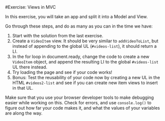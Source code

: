 #Exercise: Views in MVC

In this exercise, you will take an app and split it into a Model and View.

Go through these steps, and do as many as you can in the time we have:

1. Start with the solution from the last exercise.
2. Create a `VideoItem` view. It should be very similar to `addVideoToList`, but instead of appending to the global UL (`#videos-list`), it should return a LI.
3. In the for loop in document.ready, change the code to create a new `VideoItem` object, and append the resulting LI to the global `#videos-list` UL there instead.
4. Try loading the page and see if your code works!
5. Bonus: Test the reusability of your code now by creating a new UL in the HTML `#videos2-list` and see if you can create new item views to insert in that UL.


Make sure that you use your browser developer tools to make debugging easier while working on this. Check for errors, and use `console.log()` to figure out how far your code makes it, and what the values of your variables are along the way.